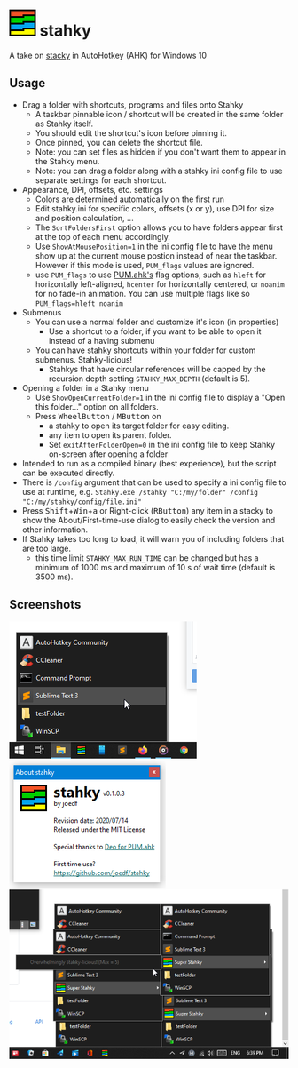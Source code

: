 # ![*](res/app48.png) stahky
A take on [stacky](https://github.com/pawelt/stacky) in AutoHotkey (AHK) for Windows 10

## Usage
- Drag a folder with shortcuts, programs and files onto Stahky
  - A taskbar pinnable icon / shortcut will be created in the same folder as Stahky itself.
  - You should edit the shortcut's icon before pinning it.
  - Once pinned, you can delete the shortcut file.
  - Note: you can set files as hidden if you don't want them to appear in the Stahky menu.
  - Note: you can drag a folder along with a stahky ini config file to use separate settings for each shortcut.
- Appearance, DPI, offsets, etc. settings
  - Colors are determined automatically on the first run
  - Edit stahky.ini for specific colors, offsets (x or y), use DPI for size and position calculation, ...
  - The `SortFoldersFirst` option allows you to have folders appear first at the top of each menu accordingly.
  - Use `ShowAtMousePosition=1` in the ini config file to have the menu show up at the current mouse postion instead of near the taskbar. However if this mode is used, `PUM_flags` values are ignored.
  - use `PUM_flags` to use [PUM.ahk's](lib/PUM.ahk#L441) flag options, such as `hleft` for horizontally left-aligned, `hcenter` for horizontally centered, or `noanim` for no fade-in animation. You can use multiple flags like so `PUM_flags=hleft noanim`
- Submenus
  - You can use a normal folder and customize it's icon (in properties)
    - Use a shortcut to a folder, if you want to be able to open it instead of a having submenu
  - You can have stahky shortcuts within your folder for custom submenus. Stahky-licious!
    - Stahkys that have circular references will be capped by the recursion depth setting `STAHKY_MAX_DEPTH` (default is 5).
- Opening a folder in a Stahky menu
  - Use `ShowOpenCurrentFolder=1` in the ini config file to display a "Open this folder..." option on all folders.
  - Press <kbd>WheelButton</kbd> / <kbd>MButton</kbd> on
    - a stahky to open its target folder for easy editing.
    - any item to open its parent folder.
    - Set `exitAfterFolderOpen=0` in the ini config file to keep Stahky on-screen after opening a folder
- Intended to run as a compiled binary (best experience), but the script can be executed directly.
- There is `/config` argument that can be used to specify a ini config file to use at runtime, e.g. `Stahky.exe /stahky "C:/my/folder" /config "C:/my/stahky/config/file.ini"`
- Press <kbd>Shift</kbd>+<kbd>Win</kbd>+<kbd>a</kbd> or Right-click (<kbd>RButton</kbd>) any item in a stacky to show the About/First-time-use dialog to easily check the version and other information.
- If Stahky takes too long to load, it will warn you of including folders that are too large.
  - this time limit `STAHKY_MAX_RUN_TIME` can be changed but has a minimum of 1000 ms and maximum of 10 s of wait time (default is 3500 ms).

## Screenshots
![screenshot1](res/screenshots/s1.png)
![about_dialog](res/screenshots/s3.png)
![screenshot2](res/screenshots/s2.png)

